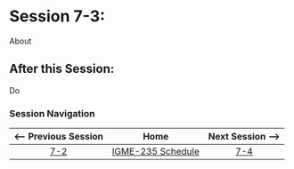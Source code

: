 # Session 7-3:

About

## After this Session:

Do

### Session Navigation

| <-- Previous Session |               Home                  | Next Session --> |
|:--------------------:|:-----------------------------------:|:----------------:|
|  [7-2](7-2.md)       | [IGME-235 Schedule](../schedule.md) |   [7-4](7-4.md)  |
